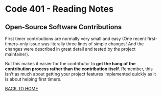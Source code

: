 # Code 401 - Reading Notes

<!-- All references used were from Code 401 reading
assignment 40-->

[comment]: <> (https://www.firsttimersonly.com/)

[comment]: <> (https://github.com/open-source)

[comment]: <> (https://clearcode.cc/blog/why-developers-contribute-open-source-software/)

[comment]: <> (https://github.com/search?q=label%3Agood-first-issue+archived%3Afalse)

## Open-Source Software Contributions

First timer contributions are normally very small and easy (One recent first-timers-only issue was literally three lines of simple changes! And the changes were described in great detail and tested by the project maintainer). 

But this makes it easier for the contributor to **get the hang of the contribution process rather than the contribution itself**. Remember, this isn’t as much about getting your project features implemented quickly as it is about helping first timers.


[BACK TO HOME](../README.md)